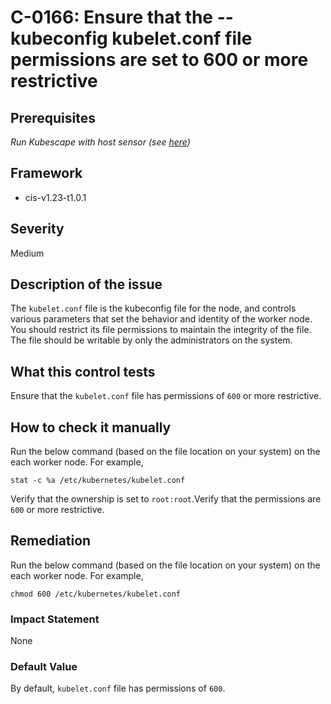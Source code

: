 # C-0166: Ensure that the --kubeconfig kubelet.conf file permissions are set to 600 or more restrictive

## Prerequisites
 *Run Kubescape with host sensor (see [here](https://hub.armo.cloud/docs/host-sensor))*
 
## Framework
* cis-v1.23-t1.0.1
 
## Severity
Medium

## Description of the issue
The `kubelet.conf` file is the kubeconfig file for the node, and controls various parameters that set the behavior and identity of the worker node. You should restrict its file permissions to maintain the integrity of the file. The file should be writable by only the administrators on the system.
 
## What this control tests 
Ensure that the `kubelet.conf` file has permissions of `600` or more restrictive.
 
## How to check it manually 
Run the below command (based on the file location on your system) on the each worker node. For example,

 
```
stat -c %a /etc/kubernetes/kubelet.conf

```
 Verify that the ownership is set to `root:root`.Verify that the permissions are `600` or more restrictive.
 
## Remediation
Run the below command (based on the file location on your system) on the each worker node. For example,

 
```
chmod 600 /etc/kubernetes/kubelet.conf

```
 
### Impact Statement
None
 
### Default Value
By default, `kubelet.conf` file has permissions of `600`.
 
